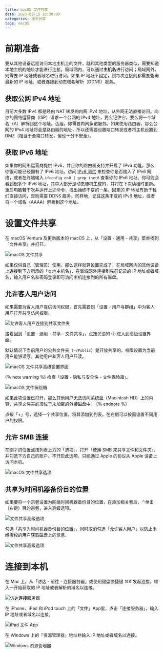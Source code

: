 ```yaml
---
title: macOS 文件共享
date: 2023-03-15 10:30:00
categories: 技术分享
tags: macOS
---
```


# 前期准备

要从其他设备远程访问本地主机上的文件，就和其他类型的服务器类似，需要知道本地主机的地址才能进行连接。局域网内，可以通过**主机名**进行访问；局域网外，则需要 IP 地址或者域名进行访问。如果 IP 地址不固定，则每次连接前都需要查询最新的 IP 地址，或者连接到动态域名解析（DDNS）服务。

## 获取公网 IPv4 地址

目前大多数 IPv4 都是经由 NAT 转发的内网 IPv4 地址，从外网无法直接访问。向你的网络运营商（ISP）请求一个公网的 IPv4 地址，要么记住它，要么将一个域名（A）解析到这个地址。否组，你需要内网穿透服务。如果使用路由器，那么公网的 IPv4 地址将会是路由器的地址，所以还需要设置端口转发或者将主机设置到 DMZ（相当于全端口转发，但也十分不安全）。

## 获取 IPv6 地址

如果你的网络运营商提供 IPv6，并且你的路由器支持并开启了 IPv6 功能，那么你很可能已经拥有了 IPv6 地址。访问 [IPv6 测试](http://test-ipv6.com/) 来检查你是否接入了 IPv6 网络，或者在终端输入 `ifconfig en0 | grep inet6` 查看你的 IPv6 地址。你可能会看到很多个 IPv6 地址，其中大部分是动态随机生成的，并将在下次续租时更新。重启电脑若干次并运行上述命令，找出始终不变的一条。固定的 IP 地址有助于我们直接访问，否则需要 DDNS 服务。同样地，记住这条不变的 IPv6 地址，或者将一个域名（AAAA）解析到这个地址。

# 设置文件共享

在 macOS Ventura 及更新版本的 macOS 上，从「设置 - 通用 - 共享」菜单找到「文件共享」并打开。

![macOS 文件共享](macOS-File-Share.png)

如果仅供自己（管理员）使用，那么这样就算设置完成了，在局域网内的其他设备上连接到下方所示的「本地主机名」，在局域网外连接到先前记录的 IP 地址或者域名，输入用户名和密码登录即可访问主机连接到的所有磁盘。

## 允许客人用户访问

如果需要为客人用户提供访问权限，首先需要到「设置 - 用户与群组」中为客人用户打开共享访问权限。

![允许客人用户连接到共享文件夹](Allow-Guest-Access-Shared-Folder.png)

接着回到「设置 - 通用 - 共享 - 文件共享」，点按旁边的 ⓘ 进入到高级设置界面。

默认情况下当前用户的公共文件夹（`~/Public`）是开放共享的，权限设置为当前用户能够读写，其他用户和客人用户只读。

![macOS 文件共享高级设置界面](macOS-File-Share-Info.png)

{% note warning %}
检查「设置 - 隐私与安全性 - 文件保险箱」。

![macOS 文件保险箱](macOS-File-Vault.png)

如果此项设置已打开，那么其他用户无法访问系统盘（Macintosh HD）上的内容，共享文件夹必须位于未加密的外接磁盘中。
{% endnote %}

点按「+」号，选择一个共享位置，将其添加到列表。在右侧可以按需设置不同用户的权限。

## 允许 SMB 连接

在刚才的位置点按列表上方的「选项」，打开「使用 SMB 来共享文件和文件夹」，并勾选下方自己的账户。不开启此选项，只能通过 Apple 的协议从 Apple 设备上访问本机。

![macOS 文件共享选项](macOS-File-Share-Info-SMB.png)

## 共享为时间机器备份目的位置

如果要将一个宗卷设置为网络时间机器备份目的位置，在添加相关卷后，⌃单击（右键）目的宗卷，进入高级选项。

![文件共享高级选项](macOS-File-Share-Info-Right-Menu.png)

勾选「共享为时间机器备份目的位置」，同时取消勾选「允许客人用户」以防止未经授权的用户获取磁盘上的信息。

![文件共享高级选项](macOS-File-Share-Info-Advanced-Option.png)

# 连接到本机

在 Mac 上，从「访达 - 前往 - 连接服务器」或使用键盘快捷键 ⌘K 发起连接。输入一开始获取的 IP 地址或者解析的域名以连接。

![访达连接服务器](Finder-Connect-to-Server.png)

在 iPhone、iPad 和 iPod touch 上的「文件」App里，点击「连接服务器」，输入 IP 地址或者域名以连接。

![iPad 文件 App](iPad-File-App.png)

在 Windows 上的「资源管理器」地址栏输入 IP 地址或者域名以连接。

![Windows 资源管理器](Windows-Explorer.png)
